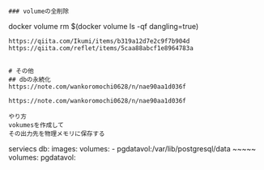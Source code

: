 
```

### volumeの全削除
```
docker volume rm $(docker volume ls -qf dangling=true)
```
https://qiita.com/Ikumi/items/b319a12d7e2c9f7b904d
https://qiita.com/reflet/items/5caa88abcf1e8964783a


# その他
## dbの永続化
https://note.com/wankoromochi0628/n/nae90aa1d036f

https://note.com/wankoromochi0628/n/nae90aa1d036f

やり方
vokumesを作成して
その出力先を物理メモリに保存する
```
serviecs
  db:
	images:
	volumes:
      - pgdatavol:/var/lib/postgresql/data
      ~~~~~
volumes:
  pgdatavol:
```

